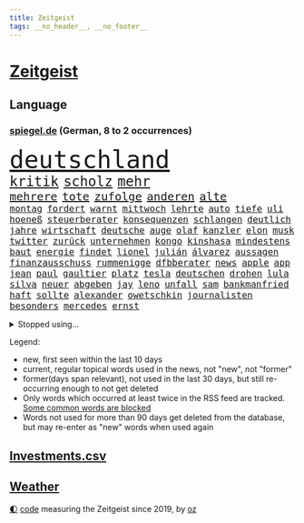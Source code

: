 ```yaml
---
title: Zeitgeist
tags: __no_header__, __no_footer__
---
```


# [Zeitgeist](https://oliz.io/zeitgeist/)

## Language

<h3><a href="https://www.spiegel.de" target="_blank">spiegel.de</a> (German, 8 to 2 occurrences)</h3>
<p style="font-family:monospace">
<span style="font-size:32pt"><a href="news_links.html#deutschland" class="current">deutschland</a></span>
<br>
<span style="font-size:18pt"><a href="news_links.html#kritik" class="current">kritik</a></span>
<span style="font-size:18pt"><a href="news_links.html#scholz" class="current">scholz</a></span>
<span style="font-size:18pt"><a href="news_links.html#mehr" class="current">mehr</a></span>
<br>
<span style="font-size:15pt"><a href="news_links.html#mehrere" class="current">mehrere</a></span>
<span style="font-size:15pt"><a href="news_links.html#tote" class="current">tote</a></span>
<span style="font-size:15pt"><a href="news_links.html#zufolge" class="current">zufolge</a></span>
<span style="font-size:15pt"><a href="news_links.html#anderen" class="current">anderen</a></span>
<span style="font-size:15pt"><a href="news_links.html#alte" class="current">alte</a></span>
<br>
<span style="font-size:12pt"><a href="news_links.html#montag" class="current">montag</a></span>
<span style="font-size:12pt"><a href="news_links.html#fordert" class="current">fordert</a></span>
<span style="font-size:12pt"><a href="news_links.html#warnt" class="current">warnt</a></span>
<span style="font-size:12pt"><a href="news_links.html#mittwoch" class="current">mittwoch</a></span>
<span style="font-size:12pt"><a href="news_links.html#lehrte" class="new">lehrte</a></span>
<span style="font-size:12pt"><a href="news_links.html#auto" class="current">auto</a></span>
<span style="font-size:12pt"><a href="news_links.html#tiefe" class="current">tiefe</a></span>
<span style="font-size:12pt"><a href="news_links.html#uli" class="current">uli</a></span>
<span style="font-size:12pt"><a href="news_links.html#hoeneß" class="current">hoeneß</a></span>
<span style="font-size:12pt"><a href="news_links.html#steuerberater" class="new">steuerberater</a></span>
<span style="font-size:12pt"><a href="news_links.html#konsequenzen" class="current">konsequenzen</a></span>
<span style="font-size:12pt"><a href="news_links.html#schlangen" class="current">schlangen</a></span>
<span style="font-size:12pt"><a href="news_links.html#deutlich" class="current">deutlich</a></span>
<span style="font-size:12pt"><a href="news_links.html#jahre" class="current">jahre</a></span>
<span style="font-size:12pt"><a href="news_links.html#wirtschaft" class="current">wirtschaft</a></span>
<span style="font-size:12pt"><a href="news_links.html#deutsche" class="current">deutsche</a></span>
<span style="font-size:12pt"><a href="news_links.html#auge" class="current">auge</a></span>
<span style="font-size:12pt"><a href="news_links.html#olaf" class="current">olaf</a></span>
<span style="font-size:12pt"><a href="news_links.html#kanzler" class="current">kanzler</a></span>
<span style="font-size:12pt"><a href="news_links.html#elon" class="current">elon</a></span>
<span style="font-size:12pt"><a href="news_links.html#musk" class="current">musk</a></span>
<span style="font-size:12pt"><a href="news_links.html#twitter" class="current">twitter</a></span>
<span style="font-size:12pt"><a href="news_links.html#zurück" class="current">zurück</a></span>
<span style="font-size:12pt"><a href="news_links.html#unternehmen" class="current">unternehmen</a></span>
<span style="font-size:12pt"><a href="news_links.html#kongo" class="new">kongo</a></span>
<span style="font-size:12pt"><a href="news_links.html#kinshasa" class="new">kinshasa</a></span>
<span style="font-size:12pt"><a href="news_links.html#mindestens" class="current">mindestens</a></span>
<span style="font-size:12pt"><a href="news_links.html#baut" class="current">baut</a></span>
<span style="font-size:12pt"><a href="news_links.html#energie" class="current">energie</a></span>
<span style="font-size:12pt"><a href="news_links.html#findet" class="current">findet</a></span>
<span style="font-size:12pt"><a href="news_links.html#lionel" class="current">lionel</a></span>
<span style="font-size:12pt"><a href="news_links.html#julián" class="new">julián</a></span>
<span style="font-size:12pt"><a href="news_links.html#álvarez" class="current">álvarez</a></span>
<span style="font-size:12pt"><a href="news_links.html#aussagen" class="current">aussagen</a></span>
<span style="font-size:12pt"><a href="news_links.html#finanzausschuss" class="current">finanzausschuss</a></span>
<span style="font-size:12pt"><a href="news_links.html#rummenigge" class="current">rummenigge</a></span>
<span style="font-size:12pt"><a href="news_links.html#dfbberater" class="new">dfbberater</a></span>
<span style="font-size:12pt"><a href="news_links.html#news" class="current">news</a></span>
<span style="font-size:12pt"><a href="news_links.html#apple" class="current">apple</a></span>
<span style="font-size:12pt"><a href="news_links.html#app" class="current">app</a></span>
<span style="font-size:12pt"><a href="news_links.html#jean" class="current">jean</a></span>
<span style="font-size:12pt"><a href="news_links.html#paul" class="current">paul</a></span>
<span style="font-size:12pt"><a href="news_links.html#gaultier" class="new">gaultier</a></span>
<span style="font-size:12pt"><a href="news_links.html#platz" class="current">platz</a></span>
<span style="font-size:12pt"><a href="news_links.html#tesla" class="current">tesla</a></span>
<span style="font-size:12pt"><a href="news_links.html#deutschen" class="current">deutschen</a></span>
<span style="font-size:12pt"><a href="news_links.html#drohen" class="current">drohen</a></span>
<span style="font-size:12pt"><a href="news_links.html#lula" class="current">lula</a></span>
<span style="font-size:12pt"><a href="news_links.html#silva" class="current">silva</a></span>
<span style="font-size:12pt"><a href="news_links.html#neuer" class="current">neuer</a></span>
<span style="font-size:12pt"><a href="news_links.html#abgeben" class="current">abgeben</a></span>
<span style="font-size:12pt"><a href="news_links.html#jay" class="current">jay</a></span>
<span style="font-size:12pt"><a href="news_links.html#leno" class="current">leno</a></span>
<span style="font-size:12pt"><a href="news_links.html#unfall" class="current">unfall</a></span>
<span style="font-size:12pt"><a href="news_links.html#sam" class="current">sam</a></span>
<span style="font-size:12pt"><a href="news_links.html#bankmanfried" class="current">bankmanfried</a></span>
<span style="font-size:12pt"><a href="news_links.html#haft" class="current">haft</a></span>
<span style="font-size:12pt"><a href="news_links.html#sollte" class="current">sollte</a></span>
<span style="font-size:12pt"><a href="news_links.html#alexander" class="current">alexander</a></span>
<span style="font-size:12pt"><a href="news_links.html#owetschkin" class="current">owetschkin</a></span>
<span style="font-size:12pt"><a href="news_links.html#journalisten" class="current">journalisten</a></span>
<span style="font-size:12pt"><a href="news_links.html#besonders" class="current">besonders</a></span>
<span style="font-size:12pt"><a href="news_links.html#mercedes" class="current">mercedes</a></span>
<span style="font-size:12pt"><a href="news_links.html#ernst" class="current">ernst</a></span>
</p>
<details>
<summary>Stopped using...</summary>
<p class="former" style="font-size:12pt">
normal(784) andrea(783) einwohner(783) la(783) liverpool(783) rb(783) stecken(783) terroristen(783) briten(782) hsv(782) verzweifelt(782) arsenal(781) coronakrise(781) führende(781) hessen(781) hinaus(781) infizierte(781) james(781) monatelang(781) reich(781) drehen(780) gewaltige(780) infiziert(780) investoren(780) regel(780) schwarzen(780) wiederwahl(780) kontrollieren(779) minderheit(779) plus(779) stefan(779) teslachef(779) zurückgetreten(779) beschwerde(778) borussia(778) ermordet(778) eugh(778) geholfen(778) generalsekretär(778) gewann(778) liga(778) maß(778) werder(778) 100000(777) bayer(777) hertha(777) kündigte(777) leverkusen(777) magdeburg(777) michelle(777) obama(777) rechten(777) rief(777) beraten(776) meinung(776) standort(776) angeordnet(775) befindet(775) fund(775) lisa(775) nordsee(775) passen(775) smartphone(775) unrecht(775) 2017(774) bereiten(774) gesundheitlichen(774) mark(774) positiv(774) st(774) verhaftet(774) vermutet(774) veröffentlichte(774) vorliegt(774) who(774) beleidigt(773) christoph(773) denkt(773) engagement(773) facebook(773) froh(773) gebraucht(773) rassistische(773) strengere(773) befreit(772) bruder(772) erwartungen(772) parteichef(772) stellten(772) vergangene(772) warnte(772) bsc(771) dachte(771) erneuten(771) gebaut(771) gestrichen(771) lust(771) spanischen(771) verurteilte(771) abgehört(770) aufstieg(770) litauen(770) nürnberg(770) organisationen(770) signal(770) umsatz(770) abstand(769) anschläge(769) geschehen(769) klimapolitik(769) springt(769) standen(769) verlauf(769) coronabeschränkungen(768) eskaliert(768) nutzte(768) senkt(768) tausenden(768) wirtschaftsministerium(768) berater(767) dich(767) endete(767) milde(767) antisemitismus(766) ausschuss(766) crash(766) digitalen(766) sendet(766) triumph(766) vorsprung(766) besuchen(765) menschenleben(765) verstößt(765) hubertus(764) 45(763) 600(763) aufgegeben(763) autoindustrie(763) mode(763) zwischenzeitlich(763) königin(762) stieg(762) konsum(761) gewinn(759) kate(759) ostsee(759) spitzenreiter(758) ähnlich(758) dar(757) fürth(757) haaland(757) aktie(756) samstagmorgen(756) steffen(756) gemeinsames(755) konkrete(755) mecklenburgvorpommern(755) provokation(755) marsch(754) le(753) leider(753) motor(753) schrecken(753) eigenem(752) begrüßt(751) vorgelegt(751) bestmarke(750) fortsetzung(750) mitarbeiterin(750) produziert(750) sichert(749) spannend(747) bangen(744) schwung(744) abhängig(743) dutzend(742) einblick(742) munition(741) katharina(736) grüner(731) einblicke(729) konzert(726) veränderungen(726) rache(723) eingeräumt(722) darmstadt(715) marine(711) cdu/csu(710) ausweg(709) rückte(709) gelangen(707) rekorde(695) glasgow(670) höheres(670) karriereende(654) vormarsch(654) kleinstadt(642) wolken(640) direkten(637) chile(636) elfjährigen(614) investor(602) belgische(600) abgestürzt(599) blut(595) joseph(590) höchster(588) besonderes(555) waldbrände(555) 25jährige(550) genossen(548) videoaufnahmen(543) kolumbien(533) benzinpreise(529) zusammenarbeiten(528) bürgern(523) seither(522) stehe(519) unseres(512) schrumpft(508) rechtens(500) verurteilung(492) oberbayern(489) dominieren(485) ermordung(485) landsleute(480) topmanager(479) nicole(475) atomwaffen(473) schuhe(472) jahrzehnt(466) rätselhafte(466) exil(459) dax(457) aufträge(456) tabellenführer(456) erling(454) inneren(451) liebsten(449) bedürftige(447) award(445) bestätigte(443) world(442) eindeutig(441) telefoniert(440) wittert(440) irritiert(438) gesetzesänderung(436) integration(433) pauli(433) boss(432) dringen(430) minderheiten(430) anheben(428) vorteil(427) worum(427) wertet(425) betreten(422) beschlagnahmen(421) großbank(420) militärmanöver(419) basketballstar(418) 15000(417) südkoreas(416) abkommen(415) inhaftierte(415) wesen(414) verschlechtert(413) erneutes(412) vorsitz(410) berufen(408) hitzewellen(408) morde(407) siebten(406) spiegelrecherchen(403) volksverhetzung(397) studenten(396) verläuft(393) verbraucherpreise(392) ampelparteien(389) finanzspritze(389) ungewöhnliche(389) aaron(386) baldwin(386) bremens(385) überrollt(385) fotografin(380) fahndet(379) bescheid(377) wahr(374) zehnjähriger(368) bundesfinanzminister(358) dürr(357) kanal(356) explodieren(353) piloten(353) 87(348) sportliche(348) öffentlichrechtlichen(347) arbeitsminister(343) einzig(343) oligarchen(342) ezb(340) oscars(333) langjährigen(331) ersatz(329) getreten(328) ben(327) weltbekannt(327) heikel(324) landsmann(322) desto(319) einstellung(318) verkünden(318) vorm(315) nutzten(314) bonn(313) krebs(313) wild(312) überwachung(311) euch(310) wettkampf(309) albert(306) fake(303) luftfahrt(298) provozierte(296) einheiten(295) klingen(295) 62(294) kernkraftwerke(294) monster(293) konsumenten(291) massenmord(289) brüder(287) hinweg(287) iga(286) świątek(286) homosexualität(285) marc(283) schlacht(282) zivilen(282) 98(280) hausdurchsuchung(276) spiegeltitelstory(275) gründlich(274) kelly(274) begleiten(271) vorab(271) antisemitismusvorwürfe(270) belohnt(270) inakzeptabel(270) barack(269) spdchef(269) abbau(267) ausstattung(263) stopfen(262) ausweitung(261) unmittelbar(261) bevorstehende(259) brandenburger(259) bulli(258) schmerzen(254) messerangriff(252) relativ(252) unabhängig(247) kehren(246) künstlerin(246) wäldern(246) eigentor(245) flüchten(245) sozial(245) zugegeben(245) absichtlich(243) entlastungspaket(243) messerattacke(243) tenniskarriere(243) prominenter(242) institutionen(241) staub(241) irina(240) dilemma(239) einrichtung(239) oligarch(239) villen(239) mysteriöse(238) unfällen(238) windkraft(238) zwangsarbeit(236) begrenzt(235) indem(234) wall(229) drohe(227) konkret(227) meeresspiegel(227) hängengeblieben(226) minimal(224) sandhausen(223) durchsuchen(222) pausieren(222) antisemitische(220) lukas(220) vortag(219) schwarzes(218) klopp(216) ferien(215) abtreibungsrecht(213) angelique(211) kerber(211) konsequenz(211) versöhnung(211) schlechtem(210) franken(209) verspätung(205) boomt(204) moskwa(204) set(204) existenz(203) isar(203) aufeinander(202) alec(200) bundeskanzlers(199) exregierungschef(199) falscher(199) gekürzt(199) handele(198) verbliebene(197) absteiger(194) appellieren(194) 14jährigen(192) eingesperrt(192) prüfer(192) ancelotti(191) carlo(191) zusehends(191) ausgebaut(188) basketball(188) steuerhinterziehung(188) birgt(186) hing(186) angeschlagenen(184) homosexuelle(183) krimi(183) außergewöhnlichen(182) gegenoffensive(182) sportlich(182) potenzial(181) tankstelle(181) emmerich(179) ibiza(179) kandidat(179) provider(177) reporterin(177) styles(177) zusammengekommen(177) chinesischer(176) klimaschädlichen(176) rechtlich(176) pennsylvania(175) 54(174) geradezu(174) straßenverkehr(174) republikanischer(173) umwelthilfe(173) verbrennungsmotor(173) erstickte(172) kulturelle(171) riefen(170) vollgas(170) ausgesucht(168) irgendwo(168) lächeln(168) senator(168) exfreund(167) lenkt(167) angestrebten(166) befeuert(166) dialog(166) gegnerin(165) jährlichen(165) wohnmobil(165) südlich(164) 180(163) abouchaker(163) furore(163) osnabrück(163) heiklen(161) madrids(161) gamechanger(160) gestand(160) maschine(160) missbrauchsvorwürfe(160) mitgeteilt(160) valley(159) 97(158) frisur(158) darja(157) löcher(157) tagsüber(157) fahrgäste(156) finanzen(156) teleskop(156) panama(155) fehlstart(154) verkündung(154) großartige(153) obendrein(153) pitt(153) sara(153) gouverneurin(152) schrumpfen(152) verbraucherzentrale(152) image(151) statthalter(151) timo(151) krankenversicherung(150) verstoßen(150) beleidigung(149) feldjäger(149) bundes(148) isabel(148) kostenlose(148) wanderer(147) gesichtern(146) gleichauf(146) instrument(146) beschränkt(145) blatt(145) zoff(145) diplomatisches(144) sparsame(144) atomkraftwerke(143) dramatische(143) fragwürdig(143) fühlten(143) orientieren(143) total(143) anstehende(142) einbringen(142) würdigen(142) bay(141) heißer(141) pochen(141) rechtsruck(141) strategien(141) tampa(141) plakat(140) regionale(140) untätigkeit(140) weiterbetrieb(140) expertenrat(139) festgefahren(138) oldenburg(138) berüchtigte(137) laufe(137) major(137) rätselhaft(137) verletzen(137) agenda(136) armani(136) grimm(136) indigenen(136) schwächelt(136) veronika(136) wuchs(136) 30jähriger(134) teuersten(134) anreiz(133) albtraum(132) tennisspielerinnen(132) autokrat(131) urlauber(131) brillen(130) drogendealer(130) horst(130) festkleben(129) fpö(129) saisons(129) träume(128) ernannte(127) nördlich(127) vergebung(127) zuschlag(127) agierte(126) schönheitsideale(126) kostspielig(125) gegriffen(124) laute(124) on(124) schläge(124) erdatmosphäre(122) gefangener(122) joint(122) scheiden(122) unterkünfte(122) verwarnt(122) klausmichael(121) original(121) kohlekraftwerk(120) prekären(119) kochinstituts(118) gesichter(117) plane(117) raisi(117) heizkosten(116) schlimmeres(116) unterbricht(116) aufrechterhalten(115) hakenkreuze(115) katastrophen(114) kulturen(114) neuerungen(114) rekruten(114) entschlossen(113) jahn(113) vincent(113) übergibt(113) konrad(112) stichelt(112) zweitgrößte(112) berechtigten(111) heidenheim(111) wohngeldreform(111) seltener(110) garcia(109) neukölln(109) pleiten(108) ratlos(108) schlechteste(108) aneignung(107) befreite(106) brennstoff(106) haut(106) hände(106) plagen(106) gastarbeiter(105) indirekt(105) lokal(105) nahles(105) schwiegereltern(105) umweltaktivisten(105) vizekanzler(105) gaskunden(104) laden(104) militärhilfen(104) sperren(104) einsätzen(103) glätten(103) uswahlen(102) kindergeld(100) europameisterschaft(99) films(99) präsidentenberater(99) 29jähriger(98) marken(98) saniert(98) treffern(98) aufzeigen(97) elefanten(97) mutmaßlichem(97) ramona(96) abzufedern(95) emsland(95) fremde(95) menschheit(95) rundfunk(95) toiletten(95) alfons(94) frühjahr(94) gedenkveranstaltung(94) meiler(94) selbstzweifel(94) vernichtend(94) bros(93) gehackt(93) harmlos(93) kenne(92) kooperiert(92) lasch(92) schuhbeck(92) tv+(92) buchstäblich(91) edition(91) hits(91) linienbus(91) omar(91) reiten(91) strenger(91) 1300(90) bauch(90) brentford(90) erforscht(90) gendern(90) geschäftspraktiken(90) herzustellen(90) klimaprotest(90) norwegens(90) patrouillieren(90) postfaschistin(90) sportlicher(90) späte(90) willie(90) auszählung(89) bestseller(89) derzeitigen(89) distanzieren(89) gefährdung(89) princess(89) gewaschen(88) heilung(88) inflationsgeplagten(88) kreuzfeuer(88) missverständnis(88) schreckt(88) unzählige(88) ägyptischer(88) ausgezählt(87) erbkrankheit(87) hindert(87) klettert(87) mittelrhein(87) rekordzahl(87) abeba(86) addis(86) aufsicht(86) jüngst(86) paxlovid(86) risikofaktor(86) tabellenführung(86) tagesordnung(86) verschwundene(86) ersteigert(85) k(85) missbrauchsuntersuchung(85) schwangeren(85) sendeanstalten(85) strafbar(85) torwartfehler(85) 4500(84) herausforderer(84) rechtspopulistischen(84) verfallen(84) antónio(83) echt(83) krisenmodus(83) link(83) paradies(83) simulation(83) verwandt(83) beauftragte(82) kreative(82) teuerste(82) a7(81) lawrence(81) routinierter(81) südostasien(81) unfair(81) fraktionsvize(80) radfahrerin(80) rihanna(80) rihannas(80) skigebiete(80) verbrachte(80) bedeutete(79) bevorzugen(79) durchgang(79) geschwindigkeitsbegrenzung(79) symbolen(79) umweg(79) deckelung(78) hurrikan(78) mädchens(78) pilz(78) profisport(78) schließung(78) strategen(78) wüstefeld(78) 2003(77) crystal(77) engen(77) evamaria(77) fixiert(77) gesteigert(77) lenkrad(77) master(77) meth(77) philips(77) tefal(77) traurigen(77) bauhaus(76) abnehmer(75) atomausstieg(75) energiepolitik(75) fantasie(75) petković(75) preisbremse(75) wiederherzustellen(75) bewusstlos(74) elften(74) fallende(74) täuschte(74) berühmtem(73) catherine(73) ftc(73) geburtenrate(73) geldtransfers(73) lasst(73) tonne(73) brooklyn(72) energiefirma(72) flusses(72) flüchtlingsunterkunft(72) klinger(72) nets(72) remo(72) schoigu(72) terrorverdacht(72) bewertungen(71) durchhalten(71) indianapolis(71) krankenkasse(71) wintershall(71) zinserhöhung(71) erledigt(70) kertschbrücke(70) leck(70) maximal(70) mitspracherecht(70) sogenanntes(70) unterzahl(70) verbleib(70) vormachen(70) windrädern(70) mondrakete(69) nbastar(69) trolle(69) winzer(69) abgase(68) ehre(68) eingesetzte(68) fa(68) lebron(68) verspekuliert(68) zurückgerufen(68) ausgenutzt(67) dates(67) einkassiert(67) geschlecht(67) glaubwürdig(67) greta(67) leslie(67) buccaneers(66) isaac(66) neckarwestheim(66) unternehmensberatung(66) bulgarien(65) erfolgen(65) seenotrettung(65) sensible(65) gesetzten(64) kanzelt(64) schottische(64) störte(64) teilnehmern(64) fußballnationalspieler(63) modernes(63) national(63) nio(63) offerte(63) schief(63) sicherten(63) simuliert(63) treibhausgasen(63) öllecks(63) auskommen(62) caroline(62) ernüchternd(62) jansen(62) kollegin(62) medizinischen(62) werkstatt(62) gerichtet(61) monatlich(61) phoenix(61) rausgeworfen(61) neunjähriger(60) touren(60) versammelten(60) energierechnung(59) fehlgeburten(59) fünfkampf(59) hindernisparcours(59) winkeln(59) beifahrerin(58) bündchen(58) elfjähriges(58) ey(58) gisele(58) mintzlaff(58) schnürt(58) beihilfe(57) bkafahnder(57) gebremst(57) lahmzulegen(57) lied(57) potter(57) silicon(57) sträubt(57) wirtschaftsweisen(57) zeilen(57) 1971(56) anschuldigung(56) nowak(56) schutzmacht(56) abo(55) gestimmt(55) heutzutage(55) simulator(55) besetzter(54) rausschmiss(54) schreibkraft(54) usgeschichte(54) buhlen(53) dickes(53) fpöchef(53) geldpolitik(53) hall(53) philippinische(53) spiegelreport(53) wählt(53) 1922(52) bestrafung(52) eingezogen(52) ersparnisse(52) mobilmachung(52) antrieb(51) autokraten(51) erschöpft(51) inhaber(51) zweifeln(51) erpresst(50) kriegswochen(50) spektakuläres(50) usbehörde(50) vielmehr(50) watch(50) doris(49) gerutscht(49) hühnchen(49) moukoko(49) organisieren(49) postet(49) schiffsverkehr(49) schröderköpf(49) starttermin(49) steven(49) wehrressort(49) youssoufa(49) äußerster(49) alischer(48) ardserie(48) bully(48) bundesagentur(48) free(48) gerard(48) herbig(48) kalkuliert(48) männliche(48) nebel(48) piqué(48) staatsoberhäupter(48) usmanow(48) wirbelsturm(48) amini(47) future(47) handball(47) knappe(47) langes(47) mahsa(47) unbemannten(47) 787(46) bischofskonferenz(46) boots(46) bundespartei(46) fakeaccounts(46) kriegsdienst(46) leitindex(46) marlene(46) putinvertrauten(46) vader(46) anschluss(45) eckte(45) großunternehmen(45) grundschulkinder(45) margrethe(45) absehbar(44) instanz(44) standard(44) venture(44) außergewöhnlicher(43) datenanalyse(43) distanzierte(43) historischem(43) lebenszufriedenheit(43) thesen(43) wohlbefinden(43) abgewählt(42) continental(42) flugzeugabsturz(42) imperium(42) jewgeni(42) kanzlerbesuch(42) menschenrechtsaktivistin(42) prigoschin(42) sofia(42) t72panzer(42) bürgerlichen(41) eröffnete(41) feindbild(41) gesungen(41) kostenpunkt(41) liebling(41) pen(41) people(41) akteure(40) bruce(40) coronaisolationspflicht(40) dreiste(40) parkett(40) spitzname(40) wmchancen(40) überfahren(40) dramatisches(39) expeditionen(39) geopfert(39) ohio(39) podolski(39) raketentests(39) schaute(39) unverständnis(39) beugen(38) bläst(38) geschick(38) halyna(38) heizperiode(38) hutchins(38) kamerafrau(38) klamotten(38) rust(38) weltbank(38) befassen(37) bulgarischen(37) hadid(37) schlichtes(37) weltordnung(37) werbekunden(37) wmkader(37) entfesselten(36) haushalten(36) nike(36) rallye(36) thunberg(36) usmidterms(36) betriebs(35) demonstrantinnen(35) gaspreises(35) orf(35) regierungsmitglied(35) zucker(35) 30führung(34) binance(34) eroberte(34) jamila(34) kinofilm(34) kongresswahlen(34) mitnehmen(34) pierre(34) verteidigungsexpertin(34) videoanalyse(34) gigi(33) nachkommen(33) podcasts(33) rimini(33) ungeborenes(33) bahngleisen(32) baseball(32) gerichts(32) homerun(32) provokationen(32) topspieler(32) bekenntnis(31) byd(31) geopolitischen(31) influenza(31) liest(31) serviert(31) spannende(31) zugewinne(31) akwstreit(30) kommandeur(30) missbrauchen(30) tottenham(30) verehrt(30) autohersteller(29) baustellen(29) björn(29) höcke(29) photoshop(29) robuster(29) saubere(29) scharfmacher(29) captain(28) erarbeitet(28) gipfeln(28) künstlicher(28) li(28) personennahverkehr(28) programme(28) schuldet(28) sister(28) sämtliche(28) camp(27) dream(27) freitagnachmittag(27) geopolitische(27) heilbronner(27) rotgrün(27) spiegelredaktion(27) sprühen(27) titanic(27) ubs(27) usstaaten(27) horten(26) mach(26) sauer(26) series(26) stütze(26) bedingt(25) kimmel(25) mysterium(25) siebzigerjahre(25) wurzeln(25) autozulieferer(24) britin(24) bundesforschungsministerin(24) mund(24) obst(24) startschuss(24) vergessene(24) atomfrage(23) basiert(23) hunt(23) jeremy(23) machtwort(23) mediengruppe(23) midtermwahlen(23) mitschuld(23) sauerland(23) vortrag(23) abgestürzten(22) abschlussbericht(22) ceo(22) euphorischen(22) kreisen(22) mine(22) tabellenletzten(22) verbrechens(22) co₂preis(21) grippewelle(21) klopps(21) mächte(21) schlüpft(21) wochenbeginn(21) augenzeugen(20) dietrich(20) geleakt(20) high(20) kostenloses(20) lsd(20) lügt(20) mateschitz(20) spitzenspiel(20) zeitnah(20) zentraler(20) egoismus(19) reinhard(19) sitze(19) werning(19) zwielichtige(19) befreiungsschlag(18) cheftrainer(18) coronaverlauf(18) eskortiert(18) familienalltag(18) kleinstunternehmen(18) novum(18) spalten(18) umstellen(18) anspielung(17) rechtspopulistische(17) südukrainische(17) bedienen(16) staatsoper(16) sticker(16) streitbar(16) sünden(16) verachtet(16) verunstaltet(16) alive(15) cannabislegalisierung(15) greenwashing(15) human(15) missbrauchsopfer(15) rights(15) stünden(15) süßen(15) abteilungsleiter(14) kindergärten(14) aufgeschoben(13) chiphersteller(13) elmos(13) falschnachrichten(13) henning(13) urlaubs(13) wmform(13) gassen(12) meidet(12) menschenrechtsorganisation(12) parteigrenzen(12) schlucken(12) zwischenruf(12) befürchtungen(11) klimaproteste(11) nachhaltiges(11) ordnete(11) redbullchef(11) schmutzigen(11) sms(11) unklimakonferenz(11) warnstreiks(11)
</p>
</details>
<p>Legend:
<ul>
<li><span class="new">new</span>, first seen within the last 10 days</li>
<li><span class="current">current</span>, regular topical words used in the news, not "new", not "former"</li>
<li><span class="former">former(days span relevant)</span>, not used in the last 30 days, but still re-occurring enough to not get deleted</li>
<li>Only words which occurred at least twice in the RSS feed are tracked. <a href="language/filters.py">Some common words are blocked</a></li>
<li>Words not used for more than 90 days get deleted from the database, but may re-enter as "new" words when used again</li>
</ul>
</p>

## [Investments](investments.html)[.csv](investments.csv)

## [Weather](weather.html)

<footer>
<a href="javascript:toggleTheme()" class="nav">🌓</a>
<a href="https://github.com/ooz/zeitgeist">code</a> measuring the Zeitgeist since 2019, by <a href="https://oliz.io">oz</a>
</footer>
